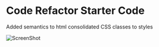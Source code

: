 # Code Refactor Starter Code

Added semantics to html
consolidated CSS classes to styles

![ScreenShot](/horiseon1.0/screencapture-file.png "Screen shot of webpage")

